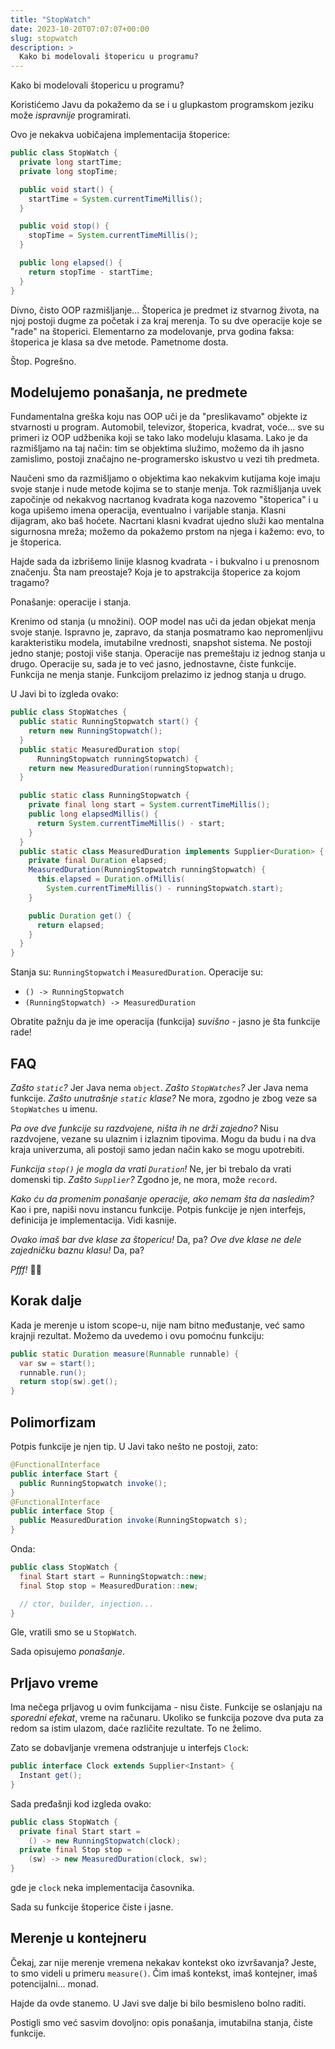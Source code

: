 ```yaml
---
title: "StopWatch"
date: 2023-10-20T07:07:07+00:00
slug: stopwatch
description: >
  Kako bi modelovali štopericu u programu?
---
```


Kako bi modelovali štopericu u programu?

Koristićemo Javu da pokažemo da se i u glupkastom programskom jeziku može _ispravnije_ programirati.

Ovo je nekakva uobičajena implementacija štoperice:

```java
public class StopWatch {
  private long startTime;
  private long stopTime;

  public void start() {
    startTime = System.currentTimeMillis();
  }

  public void stop() {
    stopTime = System.currentTimeMillis();
  }

  public long elapsed() {
    return stopTime - startTime;
  }
}
```

Divno, čisto OOP razmišljanje... Štoperica je predmet iz stvarnog života, na njoj postoji dugme za početak i za kraj merenja. To su dve operacije koje se "rade" na štoperici. Elementarno za modelovanje, prva godina faksa: štoperica je klasa sa dve metode. Pametnome dosta.

Štop. Pogrešno.

## Modelujemo ponašanja, ne predmete

Fundamentalna greška koju nas OOP uči je da "preslikavamo" objekte iz stvarnosti u program. Automobil, televizor, štoperica, kvadrat, voće... sve su primeri iz OOP udžbenika koji se tako lako modeluju klasama. Lako je da razmišljamo na taj način: tim se objektima služimo, možemo da ih jasno zamislimo, postoji značajno ne-programersko iskustvo u vezi tih predmeta.

Naučeni smo da razmišljamo o objektima kao nekakvim kutijama koje imaju svoje stanje i nude metode kojima se to stanje menja. Tok razmišljanja uvek započinje od nekakvog nacrtanog kvadrata koga nazovemo "štoperica" i u koga upišemo imena operacija, eventualno i varijable stanja. Klasni dijagram, ako baš hoćete. Nacrtani klasni kvadrat ujedno služi kao mentalna sigurnosna mreža; možemo da pokažemo prstom na njega i kažemo: evo, to je štoperica.

Hajde sada da izbrišemo linije klasnog kvadrata - i bukvalno i u prenosnom značenju. Šta nam preostaje? Koja je to apstrakcija štoperice za kojom tragamo?

Ponašanje: operacije i stanja.

Krenimo od stanja (u množini). OOP model nas uči da jedan objekat menja svoje stanje. Ispravno je, zapravo, da stanja posmatramo kao nepromenljivu karakteristiku modela, imutabilne vrednosti, snapshot sistema. Ne postoji jedno stanje; postoji više stanja. Operacije nas premeštaju iz jednog stanja u drugo. Operacije su, sada je to već jasno, jednostavne, čiste funkcije. Funkcija ne menja stanje. Funkcijom prelazimo iz jednog stanja u drugo.

U Javi bi to izgleda ovako:

```java
public class StopWatches {
  public static RunningStopwatch start() {
    return new RunningStopwatch();
  }
  public static MeasuredDuration stop(
      RunningStopwatch runningStopwatch) {
    return new MeasuredDuration(runningStopwatch);
  }

  public static class RunningStopwatch {
    private final long start = System.currentTimeMillis();
    public long elapsedMillis() {
      return System.currentTimeMillis() - start;
    }
  }
  public static class MeasuredDuration implements Supplier<Duration> {
    private final Duration elapsed;
    MeasuredDuration(RunningStopwatch runningStopwatch) {
      this.elapsed = Duration.ofMillis(
        System.currentTimeMillis() - runningStopwatch.start);
    }

    public Duration get() {
      return elapsed;
    }
  }
}
```

Stanja su: `RunningStopwatch` i `MeasuredDuration`. Operacije su:

+ `() -> RunningStopwatch`
+ `(RunningStopwatch) -> MeasuredDuration`

Obratite pažnju da je ime operacija (funkcija) _suvišno_ - jasno je šta funkcije rade!

## FAQ

_Zašto `static`?_ Jer Java nema `object`. _Zašto `StopWatches`?_ Jer Java nema funkcije. _Zašto unutrašnje `static` klase?_ Ne mora, zgodno je zbog veze sa `StopWatches` u imenu.

_Pa ove dve funkcije su razdvojene, ništa ih ne drži zajedno?_ Nisu razdvojene, vezane su ulaznim i izlaznim tipovima. Mogu da budu i na dva kraja univerzuma, ali postoji samo jedan način kako se mogu upotrebiti.

_Funkcija `stop()` je mogla da vrati `Duration`!_ Ne, jer bi trebalo da vrati domenski tip. _Zašto `Supplier`?_ Zgodno je, ne mora, može `record`.

_Kako ću da promenim ponašanje operacije, ako nemam šta da nasledim?_ Kao i pre, napiši novu instancu funkcije. Potpis funkcije je njen interfejs, definicija je implementacija. Vidi kasnije.

_Ovako imaš bar dve klase za štopericu!_ Da, pa? _Ove dve klase ne dele zajedničku baznu klasu!_ Da, pa?

_Pfff!_ 🤷‍♂️

## Korak dalje

Kada je merenje u istom scope-u, nije nam bitno međustanje, već samo krajnji rezultat. Možemo da uvedemo i ovu pomoćnu funkciju:

```java
public static Duration measure(Runnable runnable) {
  var sw = start();
  runnable.run();
  return stop(sw).get();
}
```

## Polimorfizam

Potpis funkcije je njen tip. U Javi tako nešto ne postoji, zato:

```java
@FunctionalInterface
public interface Start {
  public RunningStopwatch invoke();
}
@FunctionalInterface
public interface Stop {
  public MeasuredDuration invoke(RunningStopwatch s);
}
```

Onda:

```java
public class StopWatch {
  final Start start = RunningStopwatch::new;
  final Stop stop = MeasuredDuration::new;

  // ctor, builder, injection...
}
```

Gle, vratili smo se u `StopWatch`.

Sada opisujemo _ponašanje_.

## Prljavo vreme

Ima nečega prljavog u ovim funkcijama - nisu čiste. Funkcije se oslanjaju na _sporedni efekat_, vreme na računaru. Ukoliko se funkcija pozove dva puta za redom sa istim ulazom, daće različite rezultate. To ne želimo.

Zato se dobavljanje vremena odstranjuje u interfejs `Clock`:

```java
public interface Clock extends Supplier<Instant> {
  Instant get();
}
```

Sada pređašnji kod izgleda ovako:

```java
public class StopWatch {
  private final Start start =
    () -> new RunningStopwatch(clock);
  private final Stop stop =
    (sw) -> new MeasuredDuration(clock, sw);
}
```

gde je `clock` neka implementacija časovnika.

Sada su funkcije štoperice čiste i jasne.

## Merenje u kontejneru

Čekaj, zar nije merenje vremena nekakav kontekst oko izvršavanja? Jeste, to smo videli u primeru `measure()`. Čim imaš kontekst, imaš kontejner, imaš potencijalni... monad.

Hajde da ovde stanemo. U Javi sve dalje bi bilo besmisleno bolno raditi.

Postigli smo već sasvim dovoljno: opis ponašanja, imutabilna stanja, čiste funkcije.
